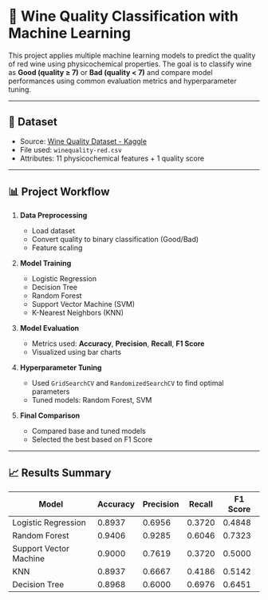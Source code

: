 # 🍷 Wine Quality Classification with Machine Learning

This project applies multiple machine learning models to predict the quality of red wine using physicochemical properties. The goal is to classify wine as **Good (quality ≥ 7)** or **Bad (quality < 7)** and compare model performances using common evaluation metrics and hyperparameter tuning.

---

## 📁 Dataset

- Source: [Wine Quality Dataset - Kaggle](https://www.kaggle.com/datasets/uciml/red-wine-quality-cortez-et-al-2009)
- File used: `winequality-red.csv`
- Attributes: 11 physicochemical features + 1 quality score

---

## 📊 Project Workflow

1. **Data Preprocessing**
   - Load dataset
   - Convert quality to binary classification (Good/Bad)
   - Feature scaling

2. **Model Training**
   - Logistic Regression
   - Decision Tree
   - Random Forest
   - Support Vector Machine (SVM)
   - K-Nearest Neighbors (KNN)

3. **Model Evaluation**
   - Metrics used: **Accuracy**, **Precision**, **Recall**, **F1 Score**
   - Visualized using bar charts

4. **Hyperparameter Tuning**
   - Used `GridSearchCV` and `RandomizedSearchCV` to find optimal parameters
   - Tuned models: Random Forest, SVM

5. **Final Comparison**
   - Compared base and tuned models
   - Selected the best based on F1 Score

---

## 📈 Results Summary

| Model                  | Accuracy | Precision | Recall | F1 Score |
|------------------------|----------|-----------|--------|----------|
| Logistic Regression    | 0.8937   |0.6956     |0.3720  | 0.4848   |
| Random Forest          | 0.9406   |0.9285     |0.6046  | 0.7323   |
| Support Vector Machine | 0.9000   |0.7619     |0.3720  | 0.5000   |
| KNN                    | 0.8937   |0.6667     |0.4186  | 0.5142   |
| Decision Tree          | 0.8968   |0.6000     |0.6976  | 0.6451   |

